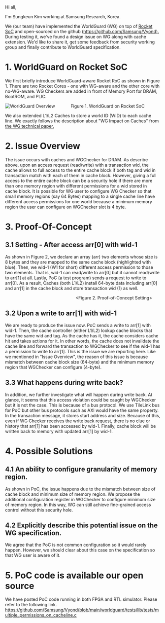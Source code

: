 Hi all,


I'm Sungkeun Kim working at Samsung Research, Korea.


We (our team) have implemented the WorldGuard (WG) on top of [Rocket SoC](https://github.com/ucb-bar/chipyard) and open-sourced on the github ([https://github.com/Samsung/Vyond).](https://github.com/Samsung/Vyond)
During testing it, we've found a design issue on WG along with cache extension. We'd like to share it, get some feedback from security working group and finally contribute to WorldGuard specification.


# 1. WorldGuard on Rocket SoC
We first briefly introduce WorldGuard-aware Rocket RoC as shown in Figure 1.
There are two Rocket Cores - one with WG-aware and the other core with no-WG-aware. WG Checkers are added in front of Memory Port for DRAM, BootROM, and PLIC.

![WorldGuard Overview](./docs/images/overview.png)
                           Figure 1. WorldGuard on Rocket SoC


We also extended L1/L2 Caches to store a world ID (WID) to each cache line. We exactly follows the description about "WG Impact on Caches" from [the WG technical paper.](https://sifive.cdn.prismic.io/sifive/31b03c05-70fa-4dd8-bb06-127fdb4ba85a_WorldGuard-Technical-Paper_v2.4.pdf)




# 2. Issue Overview
The issue occurs with caches and WGChecker for DRAM. As describe above, upon an access request (read/write) with a transaction wid, the cache allows to full access to the entire cache block if both tag and wid in transaction match with each of them in cache block.
However, giving a full access to the entire cache block can be a security hole if there are more than one memory region with different permissions for a wid stored in cache block.
It is possible for WG user to configure WG Checker so that small memory regions (say 64 Bytes) mapping to a single cache line have different access permissions for one world because a minimum memory region the user can configure on WGChecker slot is 4 byte.


# 3. Proof-Of-Concept
## 3.1 Setting - After access arr[0] with wid-1
As shown in Figure 2, we declare an array (arr) two elements whose size is 8 bytes and they are mapped to the same cache block (highlighted with blue).
Then, we wid-1 (W1 for short) different access permission to those two elements. That is, wid-1 can read/write to arr[0] but it cannot read/write to arr[1] at all.
Lastly, PoC (a test program) sends a request to write to arr[0]. As a result, Caches (both L1/L2) install 64-byte data including arr[0] and arr[1] in the cache block and store transaction wid (1) as well.


                                                          <Figure 2. Proof-of-Concept Setting>


## 3.2 Upon a write to arr[1] with wid-1
We are ready to produce the issue now. PoC sends a write to arr[1] with wid-1. Then, the cache controller (either L1/L2) lookup cache blocks that have the same wid and tag. As the cache has it, the cache considers cache hit and takes actions for it. In other words, the cache does not invalidate the cache line and forward the transaction to WGChecker to see if the wid-1 has a permission to write to arr[1]. This is the issue we are reporting here.
Like we mentioned in "Issue Overview", the reason of this issue is because mismatch between cache block size (64-byte) and the minimum memory region that WGChecker can configure (4-byte). 


## 3.3 What happens during write back?
In addition, we further investigate what will happen during write back. At glance, it seems that this access violation could be caught by WGChecker but it is not the case.
This is because of a bus protocol. We use TileLink bus for PoC but other bus protocols such as AXI would have the same property. In the transaction message, it stores start address and size. Because of this, even if WG Checker receives the write back request, there is no clue or history that arr[1] has been accessed by wid-1. Finally, cache block will be written back to memory with updated arr[1] by wid-1.


# 4. Possible Solutions
## 4.1 An ability to configure granularity of memory region.
As shown in PoC, the issue happens due to the mismatch between size of cache block and minimum size of memory region. We propose the additional configuration register in WGChecker to configure minimum size of memory region.
In this way, WG can still achieve fine-grained access control without this security hole.


## 4.2 Explicitly describe this potential issue on the WG specification.
We agree that the PoC is not common configuration so it would rarely happen. However, we should clear about this case on the specification so that WG user is aware of it.


# 5. PoC code is available our open source
We have posted PoC code running in both FPGA and RTL simulator. Please refer to the following link.
https://github.com/Samsung/Vyond/blob/main/worldguard/tests/lib/tests/multiple_permissions_on_cacheline.c
